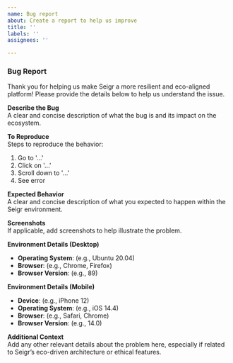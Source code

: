 ```yaml
---
name: Bug report
about: Create a report to help us improve
title: ''
labels: ''
assignees: ''

---
```


### Bug Report

Thank you for helping us make Seigr a more resilient and eco-aligned platform! Please provide the details below to help us understand the issue.

**Describe the Bug**  
A clear and concise description of what the bug is and its impact on the ecosystem.

**To Reproduce**  
Steps to reproduce the behavior:
1. Go to '...'
2. Click on '...'
3. Scroll down to '...'
4. See error

**Expected Behavior**  
A clear and concise description of what you expected to happen within the Seigr environment.

**Screenshots**  
If applicable, add screenshots to help illustrate the problem.

**Environment Details (Desktop)**  
 - **Operating System**: (e.g., Ubuntu 20.04)
 - **Browser**: (e.g., Chrome, Firefox)
 - **Browser Version**: (e.g., 89)

**Environment Details (Mobile)**  
 - **Device**: (e.g., iPhone 12)
 - **Operating System**: (e.g., iOS 14.4)
 - **Browser**: (e.g., Safari, Chrome)
 - **Browser Version**: (e.g., 14.0)

**Additional Context**  
Add any other relevant details about the problem here, especially if related to Seigr’s eco-driven architecture or ethical features.
